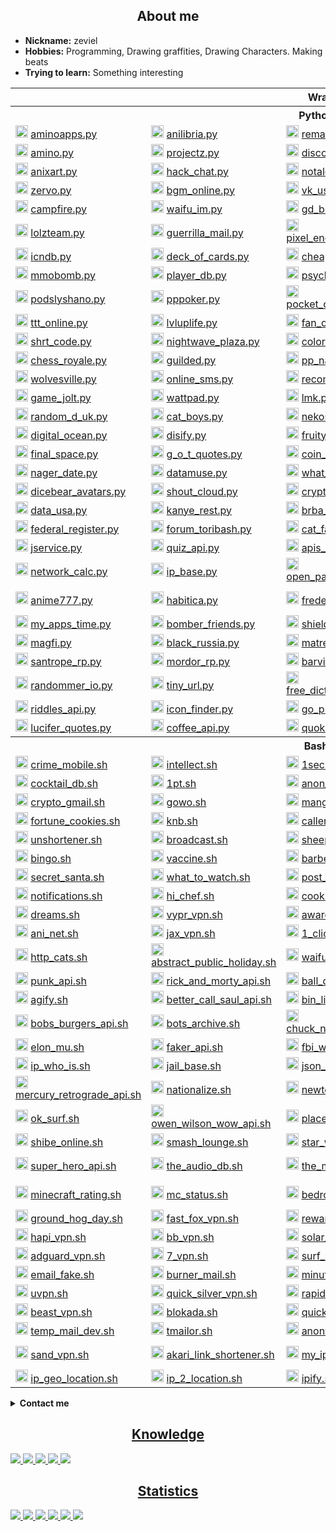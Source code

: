 <body>
	<div>
		<h2 align="center"> About me </h2>
		<ul>
			<li><b>Nickname:</b> zeviel </li>
			<li><b>Hobbies:</b> Programming, Drawing graffities, Drawing Characters. Making beats </li>
			<li><b>Trying to learn:</b> Something interesting </li>
		</ul>
	</div>
	<div>
	<table>
		<tr> <th colspan="5">Wrappers</th> </tr>
		<tr> <th colspan="5">Python - 150</th> </tr>
		<tr>
			<td>
				<img src="https://aminoapps.com/static/img/amino-logo-ld.png" height="20px">
				<a href="https://github.com/zeviel/aminoapps.py"> aminoapps.py </a> </td>
			<td>
				<img src="https://anilibria.app/res/icons/ic_anilibria_white.svg" height="20px">
				<a href="https://github.com/zeviel/anilibria.py"> anilibria.py </a> </td>
			<td>
				<img src="https://user-images.githubusercontent.com/77536370/229271639-8d9834f9-b983-470b-833b-35ab9496e93d.svg" height="20px">
				<a href="https://github.com/zeviel/remanga.py"> remanga.py </a> </td>
			<td>
				<img src="https://sun9-66.userapi.com/s/v1/if1/Yaj0rTAS--iQS0Cf_b4Wv3mbHwkjYLRG6MbbwzKqVbg5mL79CHtSJe5OzFm1rTDLKcdfYRxJ.jpg?size=220x220&quality=96&type=album" height="20px">
				<a href="https://github.com/zeviel/randstuff.py"> randstuff.py </a> </td>
			<td>
				<img src="https://i.postimg.cc/cCm4FTYk/svgexport-1-1.png", height="20px">
				<a href="https://github.com/zeviel/author_today.py"> author_today.py </a> </td>
		</tr>
		<tr>
			<td>
				<img src="https://pbs.twimg.com/profile_images/1126922506286325761/x4T2PAkG_400x400.png" height="20px">
				<a href="https://github.com/zeviel/amino.py"> amino.py </a> </td>
			<td>
				<img src="https://play-lh.googleusercontent.com/l85wmjBOqRAwoDaKKO4_aEwjBSZnLTXS52FvlB-yW4Tmp9b48geIM3xcZbBVzNsNQxE" height="20px">
				<a href="https://github.com/zeviel/projectz.py"> projectz.py </a> </td>
			<td>
				<img src="https://discord.com/assets/847541504914fd33810e70a0ea73177e.ico" height="20px">
				<a href="https://github.com/zeviel/discord_user.py"> discord_user.py </a> </td>
			<td>
				<img src="https://play-lh.googleusercontent.com/xBMmaATox_2z_rb76UCJjh89iWITz6Ivqq4FyguM6bpi7429suZHIoB-exrAAJkyrQ" height="20px">
				<a href="https://github.com/zeviel/checkers_online.py"> checkers_online.py </a> </td>
			<td>
				<img src="https://play-lh.googleusercontent.com/TQDa6xjLfzjRV_MtTOsGYHaxEpJ7A5WvEYj7hmTx6bB0Jj6H2tSWiB-cVVT0LDXEaDDP" height="20px">
				<a href="https://github.com/zeviel/one_h_one_online.py"> one_h_one_online.py </a> </td>
		</tr>
		<tr>
			<td>
				<img src="https://anixart.tv/images/logo.svg" height="20px">
				<a href="https://github.com/zeviel/anixart.py"> anixart.py </a> </td>
			<td>
				<img src="https://play-lh.googleusercontent.com/UGqSCx96rFlYX_P8YIzUBUo9g-q1J1Ba_dV1z0cxdBhWOmxZQODsPCDT7AQky7lBZA" height="20px">
				<a href="https://github.com/zeviel/hack_chat.py"> hack_chat.py </a> </td>
			<td>
				<img src="https://notalone.tv/images/logo.png" height="20px">
				<a href="https://github.com/zeviel/notalone.py"> notalone.py </a> </td>
			<td>
				<img src="https://upload.wikimedia.org/wikipedia/commons/thumb/4/4e/VK_Compact_Logo.svg/768px-VK_Compact_Logo.svg.png" height="20px">
				<a href="https://github.com/zeviel/vk_audio.py"> vk_audio.py </a> </td>
			<td>
				<img src="https://drrr.com/apple-touch-icon.png" height="20px">
				<a href="https://github.com/zeviel/drrr.py"> drrr.py </a> </td>
		</tr>
		<tr>
			<td>
				<img src="https://play-lh.googleusercontent.com/O390Px9RxOiPsFMW6odpciUSpmacvzltXzQcBHLxMld8_PYFoGB7_K_73WJT6kt7hzQ=w240-h480-rw" height="20px">
				<a href="https://github.com/zeviel/zervo.py"> zervo.py </a> </td>
			<td>
				<img src="https://play-lh.googleusercontent.com/HLpUkrTbePb7ygvmF4_3EZdsPMx7gH8USs5wGqSShjnUvsYBv0OxpgyMBhy_xDN0POWM=s200-rw" height="20px">
				<a href="https://github.com/zeviel/bgm_online.py"> bgm_online.py </a> </td>
			<td>
				<img src="https://upload.wikimedia.org/wikipedia/commons/thumb/4/4e/VK_Compact_Logo.svg/768px-VK_Compact_Logo.svg.png" height="20px">
				<a href="https://github.com/zeviel/vk_user.py"> vk_user.py </a> </td>
			<td>
				<img src="https://mcsrvstat.us/img/minecraft.png" height="20px">
				<a href="https://github.com/zeviel/mcsrvstat.py"> mcsrvstat.py </a> </td>
			<td>
				<img src="https://play-lh.googleusercontent.com/WDoP-Jos3M3Y7Kp5ihcOdYFhf50u_flPHvx2j0YjFh-0cv8aQZo11eDkNo7qFTZWyq29" height="20px">
				<a href="https://github.com/zeviel/capture.py"> capture.py </a> </td>
		</tr>
		<tr>
			<td>
				<img src="https://campfire.moe/logo512.png" height="20px">
				<a href="https://github.com/zeviel/campfire.py"> campfire.py </a> </td>
			<td>
				<img src="https://waifu.im/favicon.ico" height="20px">
				<a href="https://github.com/zeviel/waifu_im.py"> waifu_im.py </a> </td>
			<td>
				<img src="https://gdbrowser.com/assets/coin.png" height="20px">
				<a href="https://github.com/zeviel/gd_browser.py"> gd_browser.py </a> </td>
			<td>
				<img src="https://crafatar.com/logo.png" height="20px">
				<a href="https://github.com/zeviel/crafatar.py"> crafatar.py </a> </td>
			<td>
				<img src="https://tetr.io/res/logo.png" height="20px">
				<a href="https://github.com/zeviel/tetr_io.py"> tetr_io.py </a> </td>
		</tr>
		<tr>
			<td>
				<img src="https://user-images.githubusercontent.com/77536370/217814702-adbdc1d5-dd6f-42e2-a8e3-cda9f428eb51.svg" height="20px">
				<a href="https://github.com/zeviel/lolzteam.py"> lolzteam.py </a> </td>
			<td>
				<img src="https://img.guerrillamail.com/4/6/f/46f9fd8911b3a915c1fec119e9062d00.png" height="20px">
				<a href="https://github.com/zeviel/guerrilla_mail.py"> guerrilla_mail.py </a> </td>
			<td>
				<img src="https://github.com/zeviel/anixart.py/assets/77536370/dba37d92-e9d6-4cd2-af5f-c2e20675bd0a" height="20px">
				<a href="https://github.com/zeviel/pixel_encounter.py"> pixel_encounter.py </a> </td>
			<td>
				<img src="https://www.chess.com/bundles/web/images/brand/chesscom_pawn.b51896bf.png" height="20px">
				<a href="https://github.com/zeviel/chess_com.py"> chess_com.py </a> </td>
			<td>
				<img src="https://grustnogram.ru/favicon/apple-icon.png" height="20px">
				<a href="https://github.com/zeviel/grustnogram.py"> grustnogram.py </a> </td>
		</tr>
		<tr>
			<td>
				<img src="https://services.garmin.com/appsLibraryBusinessServices_v0/rest/apps/c7c2f609-3290-417a-a2b3-30b80ef78f2a/icon/1ee1fcf3-7e16-4bb0-b949-0418df7378ec" height="20px">
				<a href="https://github.com/zeviel/icndb.py"> icndb.py </a> </td>
			<td>
				<img src="http://deckofcardsapi.com/static/img/favicon/android-chrome-192x192.png" height="20px">
				<a href="https://github.com/zeviel/deck_of_cards.py"> deck_of_cards.py </a> </td>
			<td>
				<img src="https://www.cheapshark.com/img/logo_text.png?v=1.0" height="20px">
				<a href="https://github.com/zeviel/cheap_shark.py"> cheap_shark.py </a> </td>
			<td>
				<img src="https://www.gamerpower.com/assets/images/logo.png" height="20px">
				<a href="https://github.com/zeviel/gamer_power.py"> gamer_power.py </a> </td>
			<td>
				<img src="https://anonfiles.com/static/logo.png" height="20px">
				<a href="https://github.com/zeviel/anonfiles.py"> anonfiles.py </a> </td>
		</tr>
		<tr>
			<td>
				<img src="https://www.mmobomb.com/logo.png" height="20px">
				<a href="https://github.com/zeviel/mmobomb.py"> mmobomb.py </a> </td>
			<td>
				<img src="https://playerdb.co/assets/images/logo.svg" height="20px">
				<a href="https://github.com/zeviel/player_db.py"> player_db.py </a> </td>
			<td>
				<img src="https://psychonauts-api.netlify.app/static/media/psychonauts-logo.741d0b4d.png" height="20px">
				<a href="https://github.com/zeviel/psychonauts.py"> psychonauts.py </a> </td>
			<td>
				<img src="https://www.tronalddump.io/img/tronalddump_850x850.png" height="20px">
				<a href="https://github.com/zeviel/tronald_dump.py"> tronald_dump.py </a> </td>
			<td>
				<img src="https://i.postimg.cc/0yCgF1Bm/19-54-25-logo.png" height="20px">
				<a href="https://github.com/zeviel/forum_exbo.py"> forum_exbo.py </a> </td>
		</tr>
		<tr>
			<td>
				<img src="https://ideer.ru/icon.svg" height="20px">
				<a href="https://github.com/zeviel/podslyshano.py"> podslyshano.py </a> </td>
			<td>
				<img src="https://play-lh.googleusercontent.com/GX1HP5GydfzTaAESUW3wluvdFLZLnfYUVfjMJReWb3KOb4BUqS0GbfpOyizVzAPrAD0" height="20px">
				<a href="https://github.com/zeviel/pppoker.py"> pppoker.py <a> </td>
			<td>
				<img src="https://play-lh.googleusercontent.com/W0x7hw_30A1FONAdPJjf_6zbXCbsLnxqgFF8fhUoUZ4okYPfbLECUDj1vJ2toGlrcBIQ" height="20px">
				<a href="https://github.com/zeviel/pocket_combats.py"> pocket_combats.py </a> </td>
			<td>
				<img src="https://besplatno-poker.com/wp-content/uploads/2017/03/logo.png" height="20px">
				<a href="https://github.com/zeviel/poker_arena.py"> poker_arena.py </a> </td>
			<td>
				<img src="https://play-lh.googleusercontent.com/l5qIn_Cvhrte8ynxFbBDwUH0xnC_HsGsMOcypltkKUu6lug6uoAK4lkn6Q2VZkoalPdY" height="20px">
				<a href="https://github.com/zeviel/gm_online.py"> gm_online.py </a> </td>
		</tr>
		<tr>
			<td>
				<img src="https://play-lh.googleusercontent.com/RBnroz1zv-Q0uMdJwNH90RAqdtp20bJzNITAfX2CxbnvcDcmD9nnpaagk4yrb3cT-0w" height="20px">
				<a href="https://github.com/zeviel/ttt_online.py"> ttt_online.py </a> </td>
			<td>
				<img src="https://play-lh.googleusercontent.com/XuhLtB92lA2sOXgyMnC5ijCnCSaKJfij0NRbnVTlul_EL1eXmFt1BW67imYe5HlgLQ" height="20px">
				<a href="https://github.com/zeviel/lvluplife.py"> lvluplife.py </a> </td>
			<td>
				<img src="https://play-lh.googleusercontent.com/zNTRSx2VkiG45oLR6hk5ppUl63aCxgK4gqxMdebnA5xUvWaXI_pVQq8GBQ-fM3mSXTM" height="20px">
				<a href="https://github.com/zeviel/fan_of_guns.py"> fan_of_guns.py </a> </td>
			<td>
				<img src="https://play-lh.googleusercontent.com/uywltYg71rMi3AwWjLQeo8jIiRF8bZ95uPBcZHoXC8jpZtDA8M98yM78FOAEWPWwX5I" height="20px">
				<a href="https://github.com/zeviel/hide_online.py"> hide_online.py </a> </td>
			<td>
				<img src="https://rsrc.drrr.wiki/3/33/Drrr.chat-logo-trans.png" height="20px">
				<a href="https://github.com/zeviel/drrr_chat.py"> drrr_chat.py </a> </td>
		</tr>
		<tr>
			<td>
				<img src="https://shrtco.de/img/favicons/android-chrome-512x512.png?v=3" height="20px">
				<a href="https://github.com/zeviel/shrt_code.py"> shrt_code.py </a> </td>
			<td>
				<img src="https://play-lh.googleusercontent.com/3zfxWSRXQgx_8SAdCySsSYV59EdW8CW0YW-hA7oZSiMnVBpgMG2luQHcVfDmRneRJA" height="20px">
				<a href="https://github.com/zeviel/nightwave_plaza.py"> nightwave_plaza.py </a> </td>
			<td>
				<img src="http://colormind.io/img/logo_nav.svg" height="20px">
				<a href="https://github.com/zeviel/colormind.py"> colormind.py </a> </td>
			<td>
				<img src="https://www.freetogame.com/assets/images/freetogame-logo.png" height="20px">
				<a href="https://github.com/zeviel/free_to_game.py"> free_to_game.py </a> </td>
			<td>
				<img src="https://play-lh.googleusercontent.com/UbVxvDdZuooIGvhVc_jxrTECKHsFIWzX4mUZdkx26Qbc8uzg9_Yvc552QsMOHZqq2A" height="20px">
				<a href="https://github.com/zeviel/among_chat.py"> among_chat.py </a> </td>
		</tr>
		<tr>
			<td>
				<img src="https://play-lh.googleusercontent.com/Kw2p-ZJ42YJ7KzMswCOlmUXyybn_ozRQzAWuRDYU99yqbK48WHDFKtywcQyIw3FBNQ" height="20px">
				<a href="https://github.com/zeviel/chess_royale.py"> chess_royale.py </a> </td>
			<td>
				<img src="https://play-lh.googleusercontent.com/6So1NGvRZ1xLq5Y7gjth5jLv9yP_bMkeT4BYYaglZ9tM_oIgoDyEx79PenhceXLwBKpc" height="20px">
				<a href="https://github.com/zeviel/guilded.py"> guilded.py </a> </td>
			<td>
				<img src="https://static.tildacdn.com/tild3330-3832-4066-a662-303132353330/logo_big.png" height="20px">
				<a href="https://github.com/zeviel/pp_nards.py"> pp_nards.py </a> </td>
			<td>
				<img src="https://user-images.githubusercontent.com/77536370/209437723-ea36aa95-1ed8-454a-b205-f00330583127.png" height="20px">
				<a href="https://github.com/zeviel/social_lib.py"> social_lib.py </a> </td>
			<td>
				<img src="https://play-lh.googleusercontent.com/irCKdYt7yTkBngsXhwuXuVaYRX8-v1JL6WEDBaHCj-cA_BsaBVfuarMwGvsjeXevclo=w240-h480-rw" height="20px">
				<a href="https://github.com/zeviel/vent.py"> vent.py </a> </td>
		</tr>
		<tr>
			<td>
				<img src="https://wolvesville.com/static/media/logo_text.a219eb8e.png" height="20px">
				<a href="https://github.com/zeviel/wolvesville.py"> wolvesville.py </a> </td>
			<td>
				<img src="https://play-lh.googleusercontent.com/napDdeoQAsGmvzaHVMT_iMRqjvo5tB9uGXkaoxfTDGFcLgqq_A39BD-dpff1fLSKH64=w240-h480-rw" height="20px">
				<a href="https://github.com/zeviel/online_sms.py"> online_sms.py </a> </td>
			<td>
				<img src="https://user-images.githubusercontent.com/77536370/229271639-8d9834f9-b983-470b-833b-35ab9496e93d.svg" height="20px">
				<a href="https://github.com/zeviel/recomics.py"> recomics.py </a> </td>
			<td>
				<img src="https://user-images.githubusercontent.com/77536370/229271639-8d9834f9-b983-470b-833b-35ab9496e93d.svg" height="20px">
				<a href="https://github.com/zeviel/renovels.py"> renovels.py </a> </td>
			<td>
				<img src="https://apislist.com/static/apis/621/icon.png" height="20px">
				<a href="https://github.com/zeviel/rps101.py"> rps101.py </a> </td>
		</tr>
		<tr>
			<td>
				<img src="https://play-lh.googleusercontent.com/i0mVZnCIXrkka2iEPqfUxm7mmQZeN77uABX_oQ1bt7QZfYDiCKeS7Jk6_nsYoJkBbQ" height="20px">
				<a href="https://github.com/zeviel/game_jolt.py"> game_jolt.py </a> </td>
			<td>
				<img src="https://static.wattpad.com/image/supportfooterlogo.png" height="20px">
				<a href="https://github.com/zeviel/wattpad.py"> wattpad.py </a> </td>
			<td>
				<img src="https://play-lh.googleusercontent.com/V3tQSnvUIUtlPJHuadNYfV_IbFHS8KcNMeWqBg2LqyA--QtmITKzFJ5hP2LASdx61A=w240-h480-rw" height="20px">
				<a href="https://github.com/zeviel/lmk.py"> lmk.py </a> </td>
			<td>
				<img src="https://gasome.com/appIcon.png" height="20px">
				<a href="https://github.com/zeviel/gasome.py"> gasome.py </a> </td>
			<td>
				<img src="https://dog.ceo/img/dog-api-logo.svg" height="20px">
				<a href="https://github.com/zeviel/dog_ceo.py"> dog_ceo.py </a> </td>
		</tr>
		<tr>
			<td>
				<img src="https://random-d.uk/static/favicon.png" height="20px">
				<a href="https://github.com/zeviel/random_d_uk.py"> random_d_uk.py </a> </td>
			<td>
				<img src="https://catboys.com/favicon.png" height="20px">
				<a href="https://github.com/zeviel/cat_boys.py"> cat_boys.py </a> </td>
			<td>
				<img src="https://nekos.best/logo.svg" height="20px">
				<a href="https://github.com/zeviel/nekos_best.py"> nekos_best.py </a> </td>
			<td>
				<img src="https://bayfiles.com/static/logo.png" height="20px">
				<a href="https://github.com/zeviel/bayfiles.py"> bayfiles.py </a> </td>
			<td>
				<img src="https://www.apicagent.com/assets/img/favicons/apple-touch-icon.png" height="20px">
				<a href="https://github.com/zeviel/apic_agent.py"> apic_agent.py </a> </td>
		</tr>
		<tr>
			<td>
				<img src="https://s3.amazonaws.com/statuspage-production/pages-transactional_logos/normal/29246/nt165cuvSgGdvTdII44b" height="20px">
				<a href="https://github.com/zeviel/digital_ocean.py"> digital_ocean.py </a> </td>
			<td>
				<img src="https://disify.com/img/apple-touch-icon.png" height="20px">
				<a href="https://github.com/zeviel/disify.py"> disify.py </a> </td>
			<td>
				<img src="https://user-images.githubusercontent.com/77536370/217811322-dee5cbdc-3558-475f-bfe0-abb965599d6d.png" height="20px">
				<a href="https://github.com/zeviel/fruity_vice.py"> fruity_vice.py </a> </td>
			<td>
				<img src="https://whiskyhunter.net/static/apple-touch-icon-180x180.png" height="20px">
				<a href="https://github.com/zeviel/whisky_hunter.py"> whisky_hunter.py </a> </td>
			<td>
				<img src="https://upload.wikimedia.org/wikipedia/commons/thumb/f/fb/718smiley.svg/2048px-718smiley.svg.png" height="20px">
				<a href="https://github.com/zeviel/icanhazdadjoke.py"> icanhazdadjoke.py </a> </td>
		</tr>
		<tr>
			<td>
				<img src="https://finalspaceapi.com/img/logo.png" height="20px">
				<a href="https://github.com/zeviel/final_space.py"> final_space.py </a> </td>
			<td>
				<img src="https://gameofthronesquotes.xyz/img/logo.png" height="20px">
				<a href="https://github.com/zeviel/g_o_t_quotes.py"> g_o_t_quotes.py </a> </td>
			<td>
				<img src="https://www.coinlore.com/cl_logo.webp" height="20px">
				<a href="https://github.com/zeviel/coin_lore.py"> coin_lore.py </a> </td>
			<td>
				<img src="https://user-images.githubusercontent.com/77536370/194081782-480bbda0-f23c-4c99-8ee9-251f580b3e05.png" height="20px">
				<a href="https://github.com/zeviel/open_brewery_db.py"> open_brewery_db.py </a> </td>
			<td>
				<img src="https://static.coingecko.com/s/coingecko-logo-8903d34ce19ca4be1c81f0db30e924154750d208683fad7ae6f2ce06c76d0a56.png" height="20px">
				<a href="https://github.com/zeviel/coin_gecko.py"> coin_gecko.py </a> </td>
		</tr>
		<tr>
			<td>
				<img src="https://date.nager.at/images/logo.png" height="20px">
				<a href="https://github.com/zeviel/nager_date.py"> nager_date.py </a> </td>
			<td>
				<img src="https://www.datamuse.com/api/datamuse-logo-rgb.png" height="20px">
				<a href="https://github.com/zeviel/datamuse.py"> datamuse.py </a> </td>
			<td>
				<img src="https://whatpulse.org/images/dashboard/logo.png" height="20px">
				<a href="https://github.com/zeviel/what_pulse.py"> what_pulse.py </a> </td>
			<td>
				<img src="https://www.uuidtools.com/android-icon-192x192.png" height="20px">
				<a href="https://github.com/zeviel/uuid_tools.py"> uuid_tools.py </a> </td>
			<td>
				<img src="http://metaphorpsum.com/images/logo.png" height="20px">
				<a href="https://github.com/zeviel/metaphorpsum.py"> metaphorpsum.py </a> </td>
		</tr>
		<tr>
			<td>
				<img src="https://user-images.githubusercontent.com/77536370/217811216-f78142b1-0ef7-4260-9ab6-d878a6d36e96.png" height="20px">
				<a href="https://github.com/zeviel/dicebear_avatars.py"> dicebear_avatars.py </a> </td>
			<td>
				<img src="https://user-images.githubusercontent.com/77536370/194083398-1bd6d8ab-d3de-435e-9574-1dcc604189f0.png" height="20px">
				<a href="https://github.com/zeviel/shout_cloud.py"> shout_cloud.py </a> </td>
			<td>
				<img src="https://camo.githubusercontent.com/f614db8b64928159b3c6a36b3a67eb98ae72f7b1a960096e1c7f35b35a68bd4c/68747470733a2f2f692e706f7374696d672e63632f387a4c516864344a2f69636f6e2d312e706e67" height="20px">
				<a href="https://github.com/zeviel/cryptonator.py"> cryptonator.py </a> </td>
			<td>
				<img src="https://www.purgomalum.com/images/logo.gif" height="20px">
				<a href="https://github.com/zeviel/purgomalum.py"> purgomalum.py </a> </td>
			<td>
				<img src="https://www.kwelo.com/images/kwelo_logo.png" height="20px">
				<a href="https://github.com/zeviel/kwelo.py"> kwelo.py </a> </td>
		</tr>
		<tr>
			<td>
				<img src="https://datausa.io/images/logo_sm.png" height="20px">
				<a href="https://github.com/zeviel/data_usa.py"> data_usa.py </a> </td>
			<td>
				<img src="https://kanye.rest/icon.png" height="20px">
				<a href="https://github.com/zeviel/kanye_rest.py"> kanye_rest.py </a> </td>
			<td>
				<img src="https://breakingbadquotes.xyz/img/logo.png" height="20px">
				<a href="https://github.com/zeviel/brba_quotes.py"> brba_quotes.py </a> </td>
			<td>
				<img src="https://adviceslip.com/app/img/page_thumb.png" height="20px">
				<a href="https://github.com/zeviel/advice_slip.py"> advice_slip.py </a> </td>
			<td>
				<img src="https://user-images.githubusercontent.com/77536370/217810081-1fbb93f3-3f52-4e59-b318-8567af1196c5.png" height="20px">
				<a href="https://github.com/zeviel/kimi_quotes.py"> kimi_quotes.py </a> </td>
		</tr>
		<tr>
			<td>
				<img src="https://user-images.githubusercontent.com/77536370/186207075-d7e83e9f-1739-442c-92d3-5a57daa2275d.svg" height="20px">
				<a href="https://github.com/zeviel/federal_register.py"> federal_register.py </a> </td>
			<td>
				<img src="https://www.toribash.com/toribash_logo_big.png" height="20px">
				<a href="https://github.com/zeviel/forum_toribash.py"> forum_toribash.py </a> </td>
			<td>
				<img src="https://i.imgur.com/9RGJ5Ea.png" height="20px">
				<a href="https://github.com/zeviel/cat_facts.py"> cat_facts.py </a> </td>
			<td>
				<img src="https://randomfox.ca/logo.png" height="20px">
				<a href="https://github.com/zeviel/random_fox.py"> random_fox.py </a> </td>
			<td>
				<img src="https://xkcd.com/s/0b7742.png" height="20px">
				<a href="https://github.com/zeviel/xkcd.py"> xkcd.py </a> </td>
		</tr>
		<tr>
			<td>
				<img src="https://jservice.io/images/trebek.png" height="20px">
				<a href="https://github.com/zeviel/jservice.py"> jservice.py </a> </td>
			<td>
				<img src="https://quizapi.io/storage/QuizApi_Logo_White.png" height="20px">
				<a href="https://github.com/zeviel/quiz_api.py"> quiz_api.py </a> </td>
			<td>
				<img src="https://apis.guru/assets/images/logo.svg" height="20px">
				<a href="https://github.com/zeviel/apis_guru.py"> apis_guru.py </a> </td>
			<td>
				<img src="https://macaddress.io/images/vertical-logo-black.png?v=2" height="20px">
				<a href="https://github.com/zeviel/mac_address_io.py"> mac_address_io.py </a> </td>
			<td>
				<img src="https://proxykingdom.com/assets/images/brand.png" height="20px">
				<a href="https://github.com/zeviel/proxy_kingdom.py"> proxy_kingdom.py </a> </td>
		</tr>
		<tr>
			<td>
				<img src="https://networkcalc.com/images/logo.png" height="20px">
				<a href="https://github.com/zeviel/network_calc.py"> network_calc.py </a> </td>
			<td>
				<img src="https://ipbase.com/img/ipbase_logo.svg" height="20px">
				<a href="https://github.com/zeviel/ip_base.py"> ip_base.py </a> </td>
			<td>
				<img src="https://www.domcop.com/openpagerank/assets/images/OpenPageRank.png" height="20px">
				<a href="https://github.com/zeviel/open_page_rank.py"> open_page_rank.py </a> </td>
			<td>
				<img src="https://assets.whicdn.com/assets/weheartit-42e2538b2440ef84f47b25402883bb255ef589c10193a8b323892a0f718749ab.png" height="20px">
				<a href="https://github.com/zeviel/we_heart_it.py"> we_heart_it.py </a> </td>
			<td>
				<img src="https://cdn.brawlify.com/front/Star.svg" height="20px">
				<a href="https://github.com/zeviel/brawlify.py"> brawlify.py </a> </td>
		</tr>
		<tr>
			<td>
				<img src="https://anime777.ru/apple-icon-512x512.png" height="20px">
				<a href="https://github.com/zeviel/anime777.py"> anime777.py </a> </td>
			<td>
				<img src="https://upload.wikimedia.org/wikipedia/ru/0/06/Habitica_logo.png" height="20px">
				<a href="https://github.com/zeviel/habitica.py"> habitica.py </a> </td>
			<td>
				<img src="https://fredemp3.ru/favicon.ico" height="20px">
				<a href="https://github.com/zeviel/frede_mp3.py"> frede_mp3.py </a> </td>
			<td>
				<img src="https://play-lh.googleusercontent.com/WsGICIZQvP1eEx-TjN0TeWHWdpqENuV7lNIA-IYNu6rVHBlmM76mFVoWSIDxCxG3CA" height="20px">
				<a href="https://github.com/zeviel/flapping_cage.py"> flapping_cage.py </a> </td>
			<td>
				<img src="https://play-lh.googleusercontent.com/Q5umRrv41VdUx9Pj7FBO_Ra8pHSchpsaivF9Ng0QTGZQT-DGJdu_EhnT8su_Tc7oi2Y" height="20px">
				<a href="https://github.com/zeviel/flapping_multiplayer.py"> flapping_multiplayer.py </a> </td>
		</tr>
		<tr>
			<td>
				<img src="https://play-lh.googleusercontent.com/eWrjwwOC9YreoEiCKUTLA8fH5-dz3QCFH39A9S5u3APcZNpvYZ1mVxV5dvBWD1vc7L7x=w240-h480-rw" height="20px">
				<a href="https://github.com/zeviel/my_apps_time.py"> my_apps_time.py </a> </td>
			<td>
				<img src="https://hyperkani.com/wp-content/uploads/2021/02/BomberLogo_BG_1_700px_tiny.png" height="20px">
				<a href="https://github.com/zeviel/bomber_friends.py"> bomber_friends.py </a> </td>
			<td>
				<img src="https://user-images.githubusercontent.com/77536370/200382040-8f549a49-80fd-497f-b88b-d52d2d67ba39.png" height="20px">
				<a href="https://github.com/zeviel/shield_land.py"> shield_land.py </a> </td>
			<td>
				<img src="https://play-lh.googleusercontent.com/ZX-LIMGoP14MnT3cfLYL2BRh9FvojYipkkUgV1_t6qbGDecf0JH3dW_Ah4Trutc2KA" height="20px">
				<a href="https://github.com/zeviel/brainly.py"> brainly.py </a> </td>
			<td>
				<img src="https://play-lh.googleusercontent.com/pKnaImaiY9nabDTkvBRcz15LPKVvMFukqDMeotHPCYRw4Ce0J1w5pYgHKYpf6-UTXQ=w240-h480-rw" height="20px">
				<a href="https://github.com/zeviel/main.py"> main.py </a> </td>
		</tr>
		<tr>
			<td>
				<img src="https://user-images.githubusercontent.com/77536370/209464586-25b1298e-a7fe-44e3-ac04-8a5563cab520.png" height="20px">
				<a href="https://github.com/zeviel/magfi.py"> magfi.py </a> </td>
			<td>
				<img src="https://user-images.githubusercontent.com/77536370/209464629-3d0961ed-3f4d-439a-b925-bb1f6a1a4a66.png" height="20px">
				<a href="https://github.com/zeviel/black_russia.py"> black_russia.py </a> </td>
			<td>
				<img src="https://user-images.githubusercontent.com/77536370/209464609-77ad4870-c947-425f-97ee-09814380d2e3.png" height="20px">
				<a href="https://github.com/zeviel/matreshka.py"> matreshka.py </a> </td>
			<td>
				<img src="https://play-lh.googleusercontent.com/iSNtfoXRWQMQDgU5COv877QvLLDwN4yJuAccG8M0MwtFYrZjQJZXRGVoU-Jt3w0FM89e" height="20px">
				<a href="https://github.com/zeviel/world_noor.py"> world_noor.py </a> </td>
			<td>
				<img src="https://user-images.githubusercontent.com/77536370/209464662-caf7ff2c-66c6-4c90-aca6-5d635ef44f01.png" height="20px">
				<a href="https://github.com/zeviel/role_gate.py"> role_gate.py </a> </td>
		</tr>
		<tr>
			<td>
				<img src="https://user-images.githubusercontent.com/77536370/209464692-ba115d9e-ff65-4215-8498-6628e17d8367.png" height="20px">
				<a href="https://github.com/zeviel/santrope_rp.py"> santrope_rp.py </a> </td>
			<td>
				<img src="https://user-images.githubusercontent.com/77536370/209562868-089d20a0-3ca8-4071-8013-88fde3692e9a.png" height="20px">
				<a href="https://github.com/zeviel/mordor_rp.py"> mordor_rp.py </a> </td>
			<td>
				<img src="https://user-images.githubusercontent.com/77536370/210063603-3fbda69a-55f3-4210-b1b7-11be6fe1e7f2.png" height="20px">
				<a href="https://github.com/zeviel/barvikha_rp.py"> barvikha_rp.py </a> </td>
			<td>
				<img src="https://play-lh.googleusercontent.com/aaGjX6qQAk2yc62CCg8VDddqPsEj3ELvA6SpX_SuXYVmQih77wUrUZm17-jMql-cmA" height="20px">
				<a href="https://github.com/zeviel/bottled.py"> bottled.py </a> </td>
			<td>
				<img src="https://web-static-axlebolt.s3.eu-central-1.amazonaws.com/store/bg-hot-winter-party-logo.png" height="20px">
				<a href="https://github.com/zeviel/store_standoff2.py"> store_standoff2.py </a> </td>
		</tr>
		<tr>
			<td>
				<img src="https://randommer.io/images/thumbnails/randommer.png" height="20px">
				<a href="https://github.com/zeviel/randommer_io.py"> randommer_io.py </a> </td>
			<td>
				<img src="https://tiny.cc/public/images/newlogo.png" height="20px">
				<a href="https://github.com/zeviel/tiny_url.py"> tiny_url.py </a> </td>
			<td>
				<img src="https://dictionaryapi.dev/favicon.ico" height="20px">
				<a href="https://github.com/zeviel/free_dictionary_api.py"> free_dictionary_api.py </a> </td>
			<td>
				<img src="https://hindi-quotes.vercel.app/assets/quote.png" height="20px">
				<a href="https://github.com/zeviel/hindi_quotes.py"> hindi_quotes.py </a> </td>
			<td>
				<img src="http://numbersapi.com/img/favicon.ico" height="20px">
				<a href="https://github.com/zeviel/numbers_api.py"> numbers_api.py </a> </td>
		</tr>
		<tr>
			<td>
				<img src="https://riddles-api.vercel.app/assets/puzzle.png" height="20px">
				<a href="https://github.com/zeviel/riddles_api.py"> riddles_api.py </a> </td>
			<td>
				<img src="https://user-images.githubusercontent.com/77536370/213907111-e64296b0-0f28-4e84-b8d1-affd204f83a5.svg" height="20px">
				<a href="https://github.com/zeviel/icon_finder.py"> icon_finder.py </a> </td>
			<td>
				<img src="https://goprogram.ai/favicon.ico" height="20px">
				<a href="https://github.com/zeviel/go_program_ai.py"> go_program_ai.py </a> </td>
			<td>
				<img src="https://github.com/rocktimsaikia/anime-chan/raw/main/public/animechan_logo.png" height="20px">
				<a href="https://github.com/zeviel/anime_chan.py"> anime_chan.py </a> </td>
			<td>
				<img src="https://user-images.githubusercontent.com/77536370/213914668-4e775b85-3a56-48c6-b1e0-7b1c5c46c75d.jpg" height="20px">
				<a href="https://github.com/zeviel/jc_quotes.py"> jc_quotes.py </a> </td>
		</tr>
		<tr>
			<td>
				<img src="https://lucifer-quotes.vercel.app/images/banner.png" height="20px">
				<a href="https://github.com/zeviel/lucifer_quotes.py"> lucifer_quotes.py </a> </td>
			<td>
				<img src="https://coffee.alexflipnote.dev/assets/profile.png" height="20px">
				<a href="https://github.com/zeviel/coffee_api.py"> coffee_api.py </a> </td>
			<td>
				<img src="https://quokka.pics/images/logo.svg" height="20px">
				<a href="https://github.com/zeviel/quokka_pics.py"> quokka_pics.py </a> </td>
			<td>
				<img src="https://rapidapi.com/cdn/images?url=https://rapidapi-prod-apis.s3.amazonaws.com/d3a34aa5-b743-444c-9f27-2efe0bea7b9a.png" height="20px">
				<a href="https://github.com/zeviel/testimonial_api.py"> testimonial_api.py </a> </td>
			<td>
				<img src="https://yesno.wtf/assets/favicons/favicon-196x196-d7156a060e23907ce2dce339a7fef7df.png" height="20px">
				<a href="https://github.com/zeviel/yes_no.py.py"> yes_no.py </a> </td>
		</tr>
		<tr> <th colspan="5">Bash - 150</th> </tr>
		<tr>
			<td>
				<img src="https://forum.crime-mobile.ru/images/logo.png" height="20px">
				<a href="https://github.com/zeviel/crime_mobile.sh"> crime_mobile.sh </a> </td>
			<td>
				<img src="https://play-lh.googleusercontent.com/0hCEdq8rdzS-OSiLRbenLftA_yB9gTfaAP-Pz_UWukqU7hGnZ1wUYYjo3zzZReEQuRk" height="20px">
				<a href="https://github.com/zeviel/intellect.sh"> intellect.sh </a> </td>
			<td>
				<img src="https://www.1secmail.com/img/logo.png" height="20px">
				<a href="https://github.com/zeviel/1secmail.sh"> 1secmail.sh </a> </td>
			<td>
				<img src="https://user-images.githubusercontent.com/77536370/216816715-8205447d-4111-4b26-9972-b9aea4fa98fe.png" height="20px">
				<a href="https://github.com/zeviel/owo.sh"> owo.sh </a> </td>
			<td>
				<img src="https://user-images.githubusercontent.com/77536370/216817366-0b359fd9-c2ea-4c7c-ba10-a7be237520c4.png" height="20px">
				<a href="https://github.com/zeviel/kick_box.sh"> kick_box.sh </a> </td>
		</tr>
		<tr>
			<td>
				<img src="https://www.thecocktaildb.com/images/logo.png" height="20px">
				<a href="https://github.com/zeviel/cocktail_db.sh"> cocktail_db.sh </a> </td>
			<td>
				<img src="https://raw.githubusercontent.com/paramt/1pt/master/resources/favicon/android-chrome-512x512.png" height="20px">
				<a href="https://github.com/zeviel/1pt.sh"> 1pt.sh </a> </td>
			<td>
				<img src="https://play-lh.googleusercontent.com/bJnYvc5yLIScw4gcbSYj3C006Fr25BiojKFkqOK4cK9P4Vk0iQ-Yj2VpMchu9yCpy0k=w240-h480-rw" height="20px">
				<a href="https://github.com/zeviel/anon_stars.sh"> anon_stars.sh </a> </td>
			<td>
				<img src="https://play-lh.googleusercontent.com/A1OFVt6jVim8d1a3FpEMQJZSEA23Y1URppBxSckBUSVwkKWDkw3lz7EUYtVZCqiWm9g" height="20px">
				<a href="https://github.com/zeviel/anon.sh"> anon.sh </a> </td>
			<td>
				<img src="https://user-images.githubusercontent.com/77536370/221360184-c94cf4db-0f49-45fb-81bd-e9d4763beba5.svg" height="20px">
				<a href="https://github.com/zeviel/temp_number.sh"> temp_number.sh </a> </td>
		</tr>
		<tr>
			<td>
				<img src="https://cryptogmail.com/resources/img/apple-touch-icon.png" height="20px">
				<a href="https://github.com/zeviel/crypto_gmail.sh"> crypto_gmail.sh </a> </td>
			<td>
				<img src="https://gowo.su/assets/images/manifest/icon-512x512.png" height="20px">
				<a href="https://github.com/zeviel/gowo.sh"> gowo.sh </a> </td>
			<td>
				<img src="https://play-lh.googleusercontent.com/jlLeWcv_T6QZRWab3smN3LTRRswCscFtEU0kNKdA9CweThu2vzWCvL0RqdK1NJOZH3E" height="20px">
				<a href="https://github.com/zeviel/manga_net.sh"> manga_net.sh </a> </td>
			<td>
				<img src="https://user-images.githubusercontent.com/77536370/222918238-365a5a15-4708-4f86-9dcb-88359d1a4d68.png" height="20px">
				<a href="https://github.com/zeviel/spoilers.sh"> spoilers.sh </a> </td>
			<td>
				<img src="https://sun6-22.userapi.com/impf/t6BOD6x5lJ-fCBrc_ZENm1SLJ_dqIbjLhGaK6Q/XGXJv2mMH0Y.jpg?size=139x139&quality=90&sign=3c32cf1c8a69784084b1eedd55d66696" height="20px">
				<a href="https://github.com/zeviel/conferences.sh"> conferences.sh </a> </td>
		</tr>
		<tr>
			<td>
				<img src="https://sun9-67.userapi.com/impf/c850636/v850636988/c27ee/rUveP_Do6OM.jpg?size=139x139&quality=90&sign=d82260a94600401d8c9c079cdc909763" height="20px">
				<a href="https://github.com/zeviel/fortune_cookies.sh"> fortune_cookies.sh </a> </td>
			<td>
				<img src="https://sun6-22.userapi.com/impf/txY9dvs3tcX_EvOTttxu45I2fpDRdeS9k_Eo6A/6fSd_emvBls.jpg?size=139x139&quality=90&sign=6487ad17c5c3dcaa51e423f2c210e9eb" height="20px">
				<a href="https://github.com/zeviel/knb.sh"> knb.sh </a> </td>
			<td>
				<img src="https://sun6-21.userapi.com/impf/Pn0kF980mchN6a8woI6rgYpaP4Eclye-lji-yQ/Ljv7dFJeGfk.jpg?size=139x139&quality=90&sign=8d47ddbd9e697f7d524768a18c4b8903" height="20px">
				<a href="https://github.com/zeviel/caller_id.sh"> caller_id.sh </a> </td>
			<td>
				<img src="https://sun6-21.userapi.com/impf/z9S1q193_R1zF6nnKRn4SCHcI8CdK0M4ObubUg/d954IaUxkLQ.jpg?size=139x139&quality=90&sign=e9c46bdc794b907868b67fc64b059092" height="20px">
				<a href="https://github.com/zeviel/passwords.sh"> passwords.sh </a> </td>
			<td>
				<img src="https://sun6-23.userapi.com/impf/OflXQgXj0VbZhe1sb6JAv-oJbCwEV32GVqwhDQ/QsxH8Pdcvi8.jpg?size=139x139&quality=90&sign=1356d833585297d91c7e582ac3e441b8" height="20px">
				<a href="https://github.com/zeviel/server_control.sh"> server_control.sh </a> </td>
		</tr>
		<tr>
			<td>
				<img src="https://sun6-23.userapi.com/impf/4pE7IFtpFm8Nnf7fkCKUoQmSo7qHUMSwrZ0XFA/Nfs7RQdCTno.jpg?size=139x139&quality=90&sign=87d2a4c2ce215cc91deef3a719855922" height="20px">
				<a href="https://github.com/zeviel/unshortener.sh"> unshortener.sh </a> </td>
			<td>
				<img src="https://sun9-31.userapi.com/impf/c850536/v850536397/129314/X1-mG-HKPmk.jpg?size=139x139&quality=90&sign=43583d44c502b74d6bea5a0723920f99" height="20px">
				<a href="https://github.com/zeviel/broadcast.sh"> broadcast.sh </a> </td>
			<td>
				<img src="https://sun6-23.userapi.com/impf/iNTjR069-jQUc2afyx-7Y6157mKhiC0_8HJafA/xkOl_M6QwIk.jpg?size=139x139&quality=90&sign=eeccb87a6c515e28ae2cd7bdc0279d6d" height="20px">
				<a href="https://github.com/zeviel/sheep_royale.sh"> sheep_royale.sh </a> </td>
			<td>
				<img src="https://sun6-22.userapi.com/impf/WzNDY3e3ftOeVI327NRakmIchMJEkiLj6N2U2Q/xRWZyCvwki8.jpg?size=139x139&quality=90&sign=e2c704182553df6e70c85ca61be2cab7" height="20px">
				<a href="https://github.com/zeviel/guess_word.sh"> guess_word.sh </a> </td>
			<td>
				<img src="https://sun6-20.userapi.com/impf/q-vWUCmecz614c9lgLA3WZjoeU4TBNKwzk2Maw/RIyiSm0yh08.jpg?size=139x139&quality=90&sign=624ede56b44c07bb9c993ce482236ce0" height="20px">
				<a href="https://github.com/zeviel/investor.sh"> investor.sh </a> </td>
		</tr>
		<tr>
			<td>
				<img src="https://sun6-21.userapi.com/impf/BKUMa1D-kqH_mo4sjzbYX2G32Ko4Xm2Zxk2UOg/Y9fTciDQhn0.jpg?size=278x278&quality=90&sign=7da735be66d3158d85db07e789f6ea57" height="20px">
				<a href="https://github.com/zeviel/bingo.sh"> bingo.sh </a> </td>
			<td>
				<img src="https://sun6-20.userapi.com/impf/L_FXDmZwJljilMI_WqswbF96h6noQT5iUih75w/yRg8lrDU8WY.jpg?size=278x278&quality=90&sign=b84dba8e6f9df37da5e4621a8abddbaa" height="20px">
				<a href="https://github.com/zeviel/vaccine.sh"> vaccine.sh </a> </td>
			<td>
				<img src="https://sun6-21.userapi.com/impf/iRVdbkbh6QMYPW8CCCTm4r7FKIhBU2m3ptxC5g/3-4-RoJiic4.jpg?size=278x278&quality=90&sign=62b6b4b4f6e3906e63ec3761c38ca1f9" height="20px">
				<a href="https://github.com/zeviel/barbecue.sh"> barbecue.sh </a> </td>
			<td>
				<img src="https://sun6-20.userapi.com/impf/5WyVjFZTBuOQkZnoXFOOi404B0Cbk2h7wiEd6g/ivkNIVaw0Uc.jpg?size=278x278&quality=90&sign=9f27723cb14bfea8b57a5b91405087de" height="20px">
				<a href="https://github.com/zeviel/overwatch_hub.sh"> overwatch_hub.sh </a> </td>
			<td>
				<img src="https://sun6-20.userapi.com/impf/x9p_pElvdXR7C3xk9sLBtEXkWBc0JhwPZV4r_Q/EzvXiPQ5uJg.jpg?size=139x139&quality=90&sign=79f0af3c12bd2d6d68c5341334b3013b" height="20px">
				<a href="https://github.com/zeviel/memedelnya.sh"> memedelnya.sh </a> </td>
		</tr>
		<tr>
			<td>
				<img src="https://sun6-21.userapi.com/impf/EB0o97XqBgRVb7__qqqPIxsYD6v3hKI8SmwYlA/PYIJovq05uw.jpg?size=278x278&quality=90&sign=11765bd54f5d46222f74a837b41c3737" height="20px">
				<a href="https://github.com/zeviel/secret_santa.sh"> secret_santa.sh </a> </td>
			<td>
				<img src="https://sun6-20.userapi.com/impf/GSR6VBcJf80vSgCoky4CWtfzy_5Yu3qqsvZ9Jw/suWnj6hNONo.jpg?size=278x278&quality=90&sign=a4af17874c25a97d4bf7f7a1413fb1d6" height="20px">
				<a href="https://github.com/zeviel/what_to_watch.sh"> what_to_watch.sh </a> </td>
			<td>
				<img src="https://sun6-22.userapi.com/impf/RK7OVuYjAz0c8AOd6AYQpS_dlyFn1JOSCXKlaA/KTLf0XG9504.jpg?size=278x278&quality=90&sign=26951c17470b8c74d38c1980ff70a040" height="20px">
				<a href="https://github.com/zeviel/post_cards.sh"> post_cards.sh </a> </td>
			<td>
				<img src="https://arockets.ru/public/img/arockets_vk_mini_app_logo.png" height="20px">
				<a href="https://github.com/zeviel/a_rockets.sh"> a_rockets.sh </a> </td>
			<td>
				<img src="https://sun6-22.userapi.com/impf/gBcB7Ky5yn_X8uDEaBYyKXGdk7VFQ7GxjUuBrg/624n6yxljwA.jpg?size=139x139&quality=90&sign=bffcc750da0b8c01a1a05ccf2316b7e9" height="20px">
				<a href="https://github.com/zeviel/spectator.sh"> spectator.sh </a> </td>
		</tr>
		<tr>
			<td>
				<img src="https://sun6-20.userapi.com/impf/T8BJeBOVF-ST4haSi6RjHfVXcXnPtLl3PZWO6A/ZLbuNkga_LI.jpg?size=139x139&quality=90&sign=fcf8a599bd8cd4a514c69aae55a6be44" height="20px">
				<a href="https://github.com/zeviel/notifications.sh"> notifications.sh </a> </td>
			<td>
				<img src="https://hi-chef.ru/512x512.png" height="20px">
				<a href="https://github.com/zeviel/hi_chef.sh"> hi_chef.sh </a> </td>
			<td>
				<img src="https://sun9-76.userapi.com/impf/c857732/v857732114/20660b/XSJJG1zzI5g.jpg?size=278x278&quality=90&sign=242e5dda2346770eeb11153d3768d30d" height="20px">
				<a href="https://github.com/zeviel/cook.sh"> cook.sh </a> </td>
			<td>
				<img src="https://sun6-21.userapi.com/impf/kYVdQdp4ulvgGOdcCzZqs-nR57RpTCEsVY0tOQ/1BlZx4ETH4k.jpg?size=278x278&quality=90&sign=b67ef842bbeb3081760d52e3d2ab3c5e" height="20px">
				<a href="https://github.com/zeviel/hot_ali.sh"> hot_ali.sh </a> </td>
			<td>
				<img src="https://sun6-20.userapi.com/impf/_Q5OD2v5n-WAulphGcrSWqJbzNrfDImO13UAig/Cskt_bg3ORo.jpg?size=278x278&quality=90&sign=96c397128e7743780ca58e330700f575" height="20px">
				<a href="https://github.com/zeviel/new_year_promise.sh"> new_year_promise.sh </a> </td>
		</tr>
		<tr>
			<td>
				<img src="https://sun6-20.userapi.com/impf/ZgIJeODAUl0Egt14xKFmXUjQ0AuVH8hc4445MA/4Lk_8SPQelM.jpg?size=278x278&quality=90&sign=e7dc40d61aabacb5aa88971234a8b4bd" height="20px">
				<a href="https://github.com/zeviel/dreams.sh"> dreams.sh </a> </td>
			<td>
				<img src="https://play-lh.googleusercontent.com/L5lgFrwLfGi_b-WcFhK1-xAPQoTNDSoycTNZOR-K6ibQ-FIVpO0OHk5RjP8d-OoQag" height="20px">
				<a href="https://github.com/zeviel/vypr_vpn.sh"> vypr_vpn.sh </a> </td>
			<td>
				<img src="https://api.award-vpn.com/images/logo.png" height="20px">
				<a href="https://github.com/zeviel/award_vpn.sh"> award_vpn.sh </a> </td>
			<td>
				<img src="https://user-images.githubusercontent.com/77536370/229271567-b9886dc2-ba38-40a8-a93e-964f2a3974d7.png" height="20px">
				<a href="https://github.com/zeviel/hide_expert_vpn.sh"> hide_expert_vpn.sh </a> </td>
			<td>
				<img src="https://evilinsult.com/img/common/Fuck.png" height="20px">
				<a href="https://github.com/zeviel/evil_insult.sh"> evil_insult.sh </a> </td>
		</tr>
		<tr>
			<td>
				<img src="https://aninet.app/images/logo.webp" height="20px">
				<a href="https://github.com/zeviel/ani_net.sh"> ani_net.sh </a> </td>
			<td>
				<img src="https://user-images.githubusercontent.com/77536370/230589058-d0d98447-b5fc-44b7-a4ba-0246c1de5642.png" height="20px">
				<a href="https://github.com/zeviel/jax_vpn.sh"> jax_vpn.sh </a> </td>
			<td>
				<img src="https://user-images.githubusercontent.com/77536370/232045535-59f9abdc-1d1f-40ba-ac9b-8b4a411bfb85.svg" height="20px">
				<a href="https://github.com/zeviel/1_click_vpn.sh"> 1_click_vpn.sh </a> </td>
			<td>
				<img src="https://user-images.githubusercontent.com/77536370/232048870-21fe87a4-1679-4386-806e-fcb7681b4e27.png" height="20px">
				<a href="https://github.com/zeviel/hide_all_vpn.sh"> hide_all_vpn.sh </a> </td>
			<td>
				<img src="https://user-images.githubusercontent.com/77536370/232049559-dacf2ac7-dbe7-4bba-94c8-a95167fd96cc.svg" height="20px">
				<a href="https://github.com/zeviel/10_minute_mail.sh"> 10_minute_mail.sh </a> </td>
		</tr>
		<tr>
			<td>
				<img src="https://http.cat/apple-touch-icon.png" height="20px">
				<a href="https://github.com/zeviel/http_cats.sh"> http_cats.sh </a> </td>
			<td>
				<img src="https://user-images.githubusercontent.com/77536370/232065128-42e08ccb-a53c-4ab4-8213-3c1d530c06e0.svg" height="20px">
				<a href="https://github.com/zeviel/abstract_public_holiday.sh"> abstract_public_holiday.sh </a> </td>
			<td>
				<img src="https://waifu.pics/favicon.png" height="20px">
				<a href="https://github.com/zeviel/waifu_pics.sh"> waifu_pics.sh </a> </td>
			<td>
				<img src="https://placekitten.com/apple-touch-icon.png" height="20px">
				<a href="https://github.com/zeviel/place_kitten.sh"> place_kitten.sh </a> </td>
			<td>
				<img src="https://place.dog/logo.png" height="20px">
				<a href="https://github.com/zeviel/place_dog.sh"> place_dog.sh </a> </td>
		</tr>
		<tr>
			<td>
				<img src="https://user-images.githubusercontent.com/77536370/232212233-826e6db3-ece5-49bf-a458-dba3be30a0a8.svg" height="20px">
				<a href="https://github.com/zeviel/punk_api.sh"> punk_api.sh </a> </td>
			<td>
				<img src="https://rickandmortyapi.com/icons/icon-512x512.png?v=1538abef51e33ef514e8fe1ab9aeab4e" height="20px">
				<a href="https://github.com/zeviel/rick_and_morty_api.sh"> rick_and_morty_api.sh </a> </td>
			<td>
				<img src="https://app.balldontlie.io/logo192.png" height="20px">
				<a href="https://github.com/zeviel/ball_dont_lie.sh"> ball_dont_lie.sh </a> </td>
			<td>
				<img src="https://amiiboapi.com/static/favicon/android-icon-192x192.png" height="20px">
				<a href="https://github.com/zeviel/amiibo_api.sh"> amiibo_api.sh </a> </td>
			<td>
				<img src="https://movsw.0x0.st/apple-touch-icon.png" height="20px">
				<a href="https://github.com/zeviel/0x0_st.sh"> 0x0_st.sh </a> </td>
		</tr>
		<tr>
			<td>
				<img src="https://agify.io/images/agify.png?59733b6e19c74b6c47fd8e4b3e20f6ef" height="20px">
				<a href="https://github.com/zeviel/agify.sh"> agify.sh </a> </td>
			<td>
				<img src="https://upload.wikimedia.org/wikipedia/en/thumb/8/8a/Better_Call_Saul_logo.svg/1200px-Better_Call_Saul_logo.svg.png" height="20px">
				<a href="https://github.com/zeviel/better_call_saul_api.sh"> better_call_saul_api.sh </a> </td>
			<td>
				<img src="https://binlist.net/favicon.png" height="20px">
				<a href="https://github.com/zeviel/bin_list.sh"> bin_list.sh </a> </td>
			<td>
				<img src="https://yt3.googleusercontent.com/ytc/AGIKgqNHQbWTZLuAzJGaUko3DGrxeQFA8UyRb8rTdTGR=s176-c-k-c0x00ffffff-no-rj" height="20px">
				<a href="https://github.com/zeviel/binary_jazz.sh"> binary_jazz.sh </a> </td>
			<td>
				<img src="https://biriyani.anoram.com/favicon.png" height="20px">
				<a href="https://github.com/zeviel/biriyani_as_service.sh"> biriyani_as_service.sh </a> </td>
		</tr>
		<tr>
			<td>
				<img src="https://www.bobsburgersapi.com/static/media/logo.fde474c9f99b4028a04f.png" height="20px">
				<a href="https://github.com/zeviel/bobs_burgers_api.sh"> bobs_burgers_api.sh </a> </td>
			<td>
				<img src="https://user-images.githubusercontent.com/77536370/235307825-ad0fb0fe-3cb5-4f53-9408-878e8e02c093.jpg" height="20px">
				<a href="https://github.com/zeviel/bots_archive.sh"> bots_archive.sh </a> </td>
			<td>
				<img src="https://api.chucknorris.io/img/chucknorris_logo_coloured_small@2x.png" height="20px">
				<a href="https://github.com/zeviel/chuck_norris_io.sh"> chuck_norris_io.sh </a> </td>
			<td>
				<img src="https://user-images.githubusercontent.com/77536370/235308156-9c38c8aa-6c46-4291-aba8-05a636cc9115.png" height="20px">
				<a href="https://github.com/zeviel/digimon_api.sh"> digimon_api.sh </a> </td>
			<td>
				<img src="https://disneyapi.dev/favicon.svg?v=496a51d19182578899ddd1e460de9a12" height="20px">
				<a href="https://github.com/zeviel/disney_api.sh"> disney_api.sh </a> </td>
		</tr>
		<tr>
			<td>
				<img src="https://elonmu.sh/android-chrome-512x512.png" height="20px">
				<a href="https://github.com/zeviel/elon_mu.sh"> elon_mu.sh </a> </td>
			<td>
				<img src="https://fakerapi.it/assets/img/symbol.png" height="20px">
				<a href="https://github.com/zeviel/faker_api.sh"> faker_api.sh </a> </td>
			<td>
				<img src="https://www.fbi.gov/++theme++11-14-22-fbi/images/fbi_seal_new.png" height="20px">
				<a href="https://github.com/zeviel/fbi_wanted_api.sh"> fbi_wanted_api.sh </a> </td>
			<td>
				<img src="https://trackercdn.com/static-files/trackergg/production/dist/client/assets/6d718acb.png" height="20px">
				<a href="https://github.com/zeviel/fortnite_tracker.sh"> fortnite_tracker.sh </a> </td>
			<td>
				<img src="https://www.frankfurter.app/images/favicon.png" height="20px">
				<a href="https://github.com/zeviel/frank_furter.sh"> frank_furter.sh </a> </td>
		</tr>
		<tr>
			<td>
				<img src="https://ipwhois.io/img/logo.svg" height="20px">
				<a href="https://github.com/zeviel/ip_who_is.sh"> ip_who_is.sh </a> </td>
			<td>
				<img src="https://www.jailbase.com/static/imgs/logo.svg" height="20px">
				<a href="https://github.com/zeviel/jail_base.sh"> jail_base.sh </a> </td>
			<td>
				<img src="https://jsonbase.com/jsonbase-logo@2x.f35097c8.png" height="20px">
				<a href="https://github.com/zeviel/json_base.sh"> json_base.sh </a> </td>
			<td>
				<img src="https://raw.githubusercontent.com/gitfrosh/lotr-api/release/frontend/public/icons/icon-512x512.png" height="20px">
				<a href="https://github.com/zeviel/lotr_api.sh"> lotr_api.sh </a> </td>
			<td>
				<img src="https://www.mailcheck.ai/img/logo-256.jpg" height="20px">
				<a href="https://github.com/zeviel/mail_check_ai.sh"> mail_check_ai.sh </a> </td>
		</tr>
		<tr>
			<td>
				<img src="https://c1.tablecdn.com/pa/mercury-retrograde-science-api.jpg" height="20px">
				<a href="https://github.com/zeviel/mercury_retrograde_api.sh"> mercury_retrograde_api.sh </a> </td>
			<td>
				<img src="https://nationalize.io/images/nationalize.png?1dc4296c2e09ed965b21ae4c0aecec73" height="20px">
				<a href="https://github.com/zeviel/nationalize.sh"> nationalize.sh </a> </td>
			<td>
				<img src="https://user-images.githubusercontent.com/77536370/235304003-9e9382a2-5ec2-4354-80c0-7c4c31e0acf4.png" height="20px">
				<a href="https://github.com/zeviel/newton.sh"> newton.sh </a> </td>
			<td>
				<img src="https://user-images.githubusercontent.com/102715674/228890015-c38a38c5-cd6c-4dcf-b955-cde95fb380ca.svg" height="20px">
				<a href="https://github.com/zeviel/people_generator_api.sh"> people_generator_api.sh </a> </td>
			<td>
				<img src="https://nick-cannon-baby-api.onrender.com/static/media/NickCannonBabyApiLogo.11af6d8d44798d85b178.png" height="20px">
				<a href="https://github.com/zeviel/nick_cannon_baby_api.sh"> nick_cannon_baby_api.sh </a> </td>
		</tr>
		<tr>
			<td>
				<img src="https://ok.surf/android-icon-192x192.png" height="20px">
				<a href="https://github.com/zeviel/ok_surf.sh"> ok_surf.sh </a> </td>
			<td>
				<img src="https://owen-wilson-wow-api.onrender.com/static/media/Logo.3b55998c204f27064b30.png" height="20px">
				<a href="https://github.com/zeviel/owen_wilson_wow_api.sh"> owen_wilson_wow_api.sh </a> </td>
			<td>
				<img src="https://placebear.com/favicon.png" height="20px">
				<a href="https://github.com/zeviel/place_bear.sh"> place_bear.sh </a> </td>
			<td>
				<img src="https://quotesondesign.com/favicon.ico" height="20px">
				<a href="https://github.com/zeviel/quotes_on_design.sh"> quotes_on_design.sh </a> </td>
			<td>
				<img src="https://cdnassets.raider.io/images/mstile-310x310.png" height="20px">
				<a href="https://github.com/zeviel/raider_io.sh"> raider_io.sh </a> </td>
		</tr>
		<tr>
			<td>
				<img src="https://shibe.online/assets/favicon.ico" height="20px">
				<a href="https://github.com/zeviel/shibe_online.sh"> shibe_online.sh </a> </td>
			<td>
				<img src="http://smashlounge.com/img/assets/favicon.ico" height="20px">
				<a href="https://github.com/zeviel/smash_lounge.sh"> smash_lounge.sh </a> </td>
			<td>
				<img src="https://swapi.dev/static/favicon.ico" height="20px">
				<a href="https://github.com/zeviel/star_wars_api.sh"> star_wars_api.sh </a> </td>
			<td>
				<img src="https://status.pizza/favicon.png" height="20px">
				<a href="https://github.com/zeviel/status_pizza.sh"> status_pizza.sh </a> </td>
			<td>
				<img src="https://sunrise-sunset.org/logo-v1_62x47.svg" height="20px">
				<a href="https://github.com/zeviel/sunrise_sunset.sh"> sunrise_sunset.sh </a> </td>
		</tr>
		<tr>
			<td>
				<img src="https://user-images.githubusercontent.com/77536370/235312538-cd14a7cb-f5c6-4ff1-92dd-5cc2a809151f.png" height="20px">
				<a href="https://github.com/zeviel/super_hero_api.sh"> super_hero_api.sh </a> </td>
			<td>
				<img src="https://www.theaudiodb.com/images/logo_new_12.png" height="20px">
				<a href="https://github.com/zeviel/the_audio_db.sh"> the_audio_db.sh </a> </td>
			<td>
				<img src="https://www.themealdb.com/images/logo-small.png" height="20px">
				<a href="https://github.com/zeviel/the_meal_db.sh"> the_meal_db.sh </a> </td>
			<td>
				<img src="https://user-images.githubusercontent.com/77536370/235312577-d86dce13-8912-488c-a1a2-e7b39136759b.png" height="20px">
				<a href="https://github.com/zeviel/vadivelu_http_codes.sh"> vadivelu_http_codes.sh </a> </td>
			<td>
				<img src="https://www.thesportsdb.com/images/logo32.png" height="20px">
				<a href="https://github.com/zeviel/the_sports_db.sh"> the_sports_db.sh </a> </td>
		</tr>
		<tr>
			<td>
				<img src="https://minecraftrating.ru/images/logo-big-dark.png" height="20px">
				<a href="https://github.com/zeviel/minecraft_rating.sh"> minecraft_rating.sh </a> </td>
			<td>
				<img src="https://mcstatus.io/img/icon.png" height="20px">
				<a href="https://github.com/zeviel/mc_status.sh"> mc_status.sh </a> </td>
			<td>
				<img src="https://github.com/zeviel/anixart.py/assets/77536370/9f21ad57-ae49-4ab9-aef1-7d672b9c1005" height="20px">
				<a href="https://github.com/zeviel/bedrock_info.sh"> bedrock_info.sh </a> </td>
			<td>
				<img src="https://pbs.twimg.com/profile_images/378800000150331168/5348fa4ca72d96dcd19471084a45b7aa_400x400.jpeg" height="20px">
				<a href="https://github.com/zeviel/foaas.sh"> foaas.sh </a> </td>
			<td>
				<img src="https://adresse.data.gouv.fr/_next/static/media/favicon.f453a8cf.svg" height="20px">
				<a href="https://github.com/zeviel/french_address_search.sh"> french_address_search.sh </a> </td>
		</tr>
		<tr>
			<td>
				<img src="https://groundhog-day.com/images/logo.png" height="20px">
				<a href="https://github.com/zeviel/ground_hog_day.sh"> ground_hog_day.sh </a> </td>
			<td>
				<img src="https://fastfoxvpn.com/img/flogo.svg" height="20px">
				<a href="https://github.com/zeviel/fast_fox_vpn.sh"> fast_fox_vpn.sh </a> </td>
			<td>
				<img src="https://rewardsvpn.com/vpnadmin/assets/img/reward.svg" height="20px">
				<a href="https://github.com/zeviel/reward_vpn.sh"> reward_vpn.sh </a> </td>
			<td>
				<img src="https://turbotrackvpn.com/img/logo.svg" height="20px">
				<a href="https://github.com/zeviel/turbo_track_vpn.sh"> turbo_track_vpn.sh </a> </td>
			<td>
				<img src="https://cdn.writeas.net/img/writeas-logo.svg" height="20px">
				<a href="https://github.com/zeviel/write_as.sh"> write_as.sh </a> </td>
		</tr>
		<tr>
			<td>
				<img src="https://play-lh.googleusercontent.com/EDAzf9nQr0LYgdlLnRY5zOLiKVNo3WkdyDgkSBabd4TXMfKEhvwFwWqbH7BhiTDEOLQ=w240-h480-rw" height="20px">
				<a href="https://github.com/zeviel/hapi_vpn.sh"> hapi_vpn.sh </a> </td>
			<td>
				<img src="https://bbvpn.avdev.site/assets/images/logo.svg" height="20px">
				<a href="https://github.com/zeviel/bb_vpn.sh"> bb_vpn.sh </a> </td>
			<td>
				<img src="https://play-lh.googleusercontent.com/5r5QCHreImfwdTHqZC3ISIbFMcMoZpwhRYMxnv7kEAfWwM6s2xN1cGc9DA9k1bYURA=w240-h480-rw" height="20px">
				<a href="https://github.com/zeviel/solar_dvpn.sh"> solar_dvpn.sh </a> </td>
			<td>
				<img src="https://notvpn.io/public/img/logo.svg" height="20px">
				<a href="https://github.com/zeviel/not_vpn.sh"> not_vpn.sh </a> </td>
			<td>
				<img src="https://www.funnylabz.com/images/apps/funnyinsults.png" height="20px">
				<a href="https://github.com/zeviel/funny_insults.sh"> funny_insults.sh </a> </td>
		</tr>
		<tr>
			<td>
				<img src="https://github.com/zeviel/zeviel/assets/77536370/6d5fc2c5-94f8-4103-a380-eaf8cc7a1840" height="20px">
				<a href="https://github.com/zeviel/adguard_vpn.sh"> adguard_vpn.sh </a> </td>
			<td>
				<img src="https://github.com/zeviel/anixart.py/assets/77536370/496634ca-0a99-400c-ad2e-e16738f475dd" height="20px">
				<a href="https://github.com/zeviel/7_vpn.sh"> 7_vpn.sh </a> </td>
			<td>
				<img src="https://github.com/zeviel/anixart.py/assets/77536370/299f05aa-bca5-406d-b234-c7adcf32a72c" height="20px">
				<a href="https://github.com/zeviel/surf_shark_vpn.sh"> surf_shark_vpn.sh </a> </td>
			<td>
				<img src="https://www.geojs.io/img/logo.png" height="20px">
				<a href="https://github.com/zeviel/geo_js.sh"> geo_js.sh </a> </td>
			<td>
				<img src="https://play-lh.googleusercontent.com/6qNNvf0WOFgyd0tJLWKeOxKD9sZEm8aJXT25UjERgYXKE-tVXpf4YXkQhDAE6BG6hgg=w240-h480-rw" height="20px">
				<a href="https://github.com/zeviel/f1_rockets_vpn.sh"> f1_rockets_vpn.sh </a> </td>
		</tr>
		<tr>
			<td>
				<img src="https://github.com/zeviel/email_fake.sh/assets/77536370/8aba9bcd-9e83-4be2-8bed-08552618d305" height="20px">
				<a href="https://github.com/zeviel/email_fake.sh"> email_fake.sh </a> </td>
			<td>
				<img src="https://burnermail.io/assets/burnermail_logo_black-79be860f9b3db7a99487a5b412080eee8778f56a679e726a78071c6c6af44c1e.svg" height="20px">
				<a href="https://github.com/zeviel/burner_mail.sh"> burner_mail.sh </a> </td>
			<td>
				<img src="https://mdn.r.worldssl.net/img/10minuteinboxlogo.png" height="20px">
				<a href="https://github.com/zeviel/minute_inbox.sh"> minute_inbox.sh </a> </td>
			<td>
				<img src="https://workingvpn.com/img/workingvpn-logo-white.svg" height="20px">
				<a href="https://github.com/zeviel/working_vpn.sh"> working_vpn.sh </a> </td>
			<td>
				<img src="https://vpnly.net/_assets/images/logo.svg" height="20px">
				<a href="https://github.com/zeviel/vpnly.sh"> vpnly.sh </a> </td>
		</tr>
		<tr>
			<td>
				<img src="https://uvpn.me/wp-content/themes/uvpn2020/images/white-logo-with-text-2021.svg" height="20px">
				<a href="https://github.com/zeviel/uvpn.sh"> uvpn.sh </a> </td>
			<td>
				<img src="https://quicksilvervpn.com/img/logo.svg" height="20px">
				<a href="https://github.com/zeviel/quick_silver_vpn.sh"> quick_silver_vpn.sh </a> </td>
			<td>
				<img src="https://play-lh.googleusercontent.com/IZQj8bAL7ceRCXueKh6gP3Gl-Z7Bb9lPS584dpTrX6HwOCHXmBwUg2OKCZLBsrl7VtA=w240-h480-rw" height="20px">
				<a href="https://github.com/zeviel/rapid_vpn.sh"> rapid_vpn.sh </a> </td>
			<td>
				<img src="https://goosevpn.com/wp-content/themes/goosevpn/dist/goosevpn-logo.png.webp" height="20px">
				<a href="https://github.com/zeviel/goose_vpn.sh"> goose_vpn.sh </a> </td>
			<td>
				<img src="https://play-lh.googleusercontent.com/Y0JBfa1LPPhts1z-nd-qm7aZJGb8rQYXdxvd81ZbgFQJ2Vvw5fTCoqJIhVavZu1K2x0=w240-h480-rw" height="20px">
				<a href="https://github.com/zeviel/jump_vpn.sh"> jump_vpn.sh </a> </td>
		</tr>
		<tr>
			<td>
				<img src="https://play-lh.googleusercontent.com/5MOsiws1T29kvQDFOC-psNQFH7L9WRQnpZrwWb9i_B2UamH7qQLy2esZEismjLjb3w=w240-h480-rw" height="20px">
				<a href="https://github.com/zeviel/beast_vpn.sh"> beast_vpn.sh </a> </td>
			<td>
				<img src="https://blokada.org/img/brand/white.png" height="20px">
				<a href="https://github.com/zeviel/blokada.sh"> blokada.sh </a> </td>
			<td>
				<img src="https://quickflowvpn.com/img/logo.svg" height="20px">
				<a href="https://github.com/zeviel/quick_flow_vpn.sh"> quick_flow_vpn.sh </a> </td>
			<td>
				<img src="https://www.clashofstats.com/_nuxt/img/logo-home-blue-grey.7bfaabf.png" height="20px">
				<a href="https://github.com/zeviel/clash_of_stats.sh"> clash_of_stats.sh </a> </td>
			<td>
				<img src="https://smailpro.com/img/smailpro.com/apple-touch-icon.png" height="20px">
				<a href="https://github.com/zeviel/smail_pro.sh"> smail_pro.sh </a> </td>
		</tr>
		<tr>
			<td>
				<img src="https://tempmail.dev/assets2/images/logo.svg?a13" height="20px">
				<a href="https://github.com/zeviel/temp_mail_dev.sh"> temp_mail_dev.sh </a> </td>
			<td>
				<img src="https://tmailor.com/img/Logo.png" height="20px">
				<a href="https://github.com/zeviel/tmailor.sh"> tmailor.sh </a> </td>
			<td>
				<img src="https://anonymmail.net/assets/img/logo.png" height="20px">
				<a href="https://github.com/zeviel/anonym_mail.sh"> anonym_mail.sh </a> </td>
			<td>
				<img src="https://github.com/zeviel/harakiri_mail.sh/assets/77536370/11c8368a-107a-4ce0-b536-cce3ee7a6ffe" height="20px">
				<a href="https://github.com/zeviel/harakiri_mail.sh"> harakiri_mail.sh </a> </td>
			<td>
				<img src="https://whoer.net/ru/favicon.png" height="20px">
				<a href="https://github.com/zeviel/whoer_vpn.sh"> whoer_vpn.sh </a> </td>
		</tr>
		<tr>
			<td>
				<img src="https://sandvpn.com/images/logo64.png" height="20px">
				<a href="https://github.com/zeviel/sand_vpn.sh"> sand_vpn.sh </a> </td>
			<td>
				<img src="https://waa.ai/img/avatars/akari.jpg" height="20px">
				<a href="https://github.com/zeviel/akari_link_shortener.sh"> akari_link_shortener.sh </a> </td>
			<td>
				<img src="https://www.myip.com/img/myip.png" height="20px">
				<a href="https://github.com/zeviel/my_ip.sh"> my_ip.sh </a> </td>
			<td>
				<img src="https://github.com/zeviel/ip_api.sh/assets/77536370/883266af-757e-4126-a05c-91791bf7af12" height="20px">
				<a href="https://github.com/zeviel/extreme_ip_lookup.sh"> extreme_ip_lookup.sh </a> </td>
			<td>
				<img src="https://ip-api.com/docs/static/logo.png" height="20px">
				<a href="https://github.com/zeviel/ip_api.sh"> ip_api.sh </a> </td>
		</tr>
		<tr>
			<td>
				<img src="https://ipgeolocation.io/images/logo.png" height="20px">
				<a href="https://github.com/zeviel/ip_geo_location.sh"> ip_geo_location.sh </a> </td>
			<td>
				<img src="https://cdn.ip2location.io/assets/img/logo-sm.png" height="20px">
				<a href="https://github.com/zeviel/ip_2_location.sh"> ip_2_location.sh </a> </td>
			<td>
				<img src="https://geo.ipify.org/images/ipgeolocation/logo.png?v=2" height="20px">
				<a href="https://github.com/zeviel/ipify.sh"> ipify.sh </a> </td>
			<td>
				<img src="https://ipinfo.io/_next/static/media/logo.a3c39026.svg" height="20px">
				<a href="https://github.com/zeviel/ip_info.sh"> ip_info.sh </a> </td>
			<td>
				<img src="https://www.findip.net/assets/images/logo-dark.png" height="20px">
				<a href="https://github.com/zeviel/find_ip.sh"> find_ip.sh </a> </td>
		</tr>
	</table>
	</div>
	<details>
		<summary><b>Contact me</b></summary>
		<p align="center">
			<a href="https://t.me/FFuckEmWeBaLL" target="_blank">
			<img src="https://img.shields.io/badge/Telegram-2CA5E0?style=for-the-badge&logo=telegram&logoColor=white">
		</p>
	</details>
	<div>
		<h2 align="center"> Knowledge </h2>
		<img src="https://img.shields.io/badge/html5-%23E34F26.svg?style=for-the-badge&logo=html5&logoColor=white">
		<img src="https://img.shields.io/badge/python-3670A0?style=for-the-badge&logo=python&logoColor=ffdd54">
		<img src="https://img.shields.io/badge/shell_script-%23121011.svg?style=for-the-badge&logo=gnu-bash">
		<img src="https://img.shields.io/badge/markdown-%23000000.svg?style=for-the-badge&logo=markdown&logoColor=white">
		<img src="https://img.shields.io/badge/typescript-%23121011.svg?style=for-the-badge&logo=typescript">
	</div>
	<div>
		<h2 align="center"> Statistics </h2>
		<img src="https://github-readme-streak-stats.herokuapp.com/?user=zeviel&theme=dark&hide_border=true">
		<img src="https://github-readme-stats.vercel.app/api?username=zeviel&show_icons=true&theme=dark&hide_border=true">
		<img src="https://github-readme-stats.vercel.app/api/top-langs/?username=zeviel&theme=dark&hide_border=true">
		<img src="https://stardev.io/developers/zeviel/badge/languages/global.svg">
		<img src="https://github-profile-trophy.vercel.app/?username=zeviel&no-frame=true&no-bg=true&theme=juicyfresh">
		<img src="https://komarev.com/ghpvc/?username=zeviel&color=000000&style=plastic&label=viewers">
	</div>
</body>
